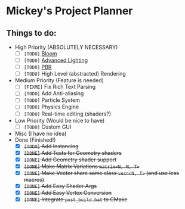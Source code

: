 # Mickey's Project Planner
## Things to do: 
- High Priority (ABSOLUTELY NECESSARY)
  * [ ] `[TODO]` [Bloom](https://learnopengl.com/Advanced-Lighting/Bloom)
  * [ ] `[TODO]` [Advanced Lighting](https://learnopengl.com/Advanced-Lighting/Bloom)
  * [ ] `[TODO]` [PBR](https://learnopengl.com/PBR/Theory)
  * [ ] `[TODO]` High Level (abstracted) Rendering
- Medium Priority (Feature is needed)
  * [ ] `[FIXME]` Fix Rich Text Parsing
  * [ ] `[TODO]` Add Anti-aliasing
  * [ ] `[TODO]` Particle System
  * [ ] `[TODO]` Physics Engine
  * [ ] `[TODO]` Real-time editing (shaders?)
- Low Priority (Would be nice to have)
  * [ ] `[TODO]` Custom GUI
- Misc (I have no idea)
- Done (Finished!)
  * [X] ~~`[TODO]` Add Instancing~~
  * [X] ~~`[DONE]` Add Tests for Geometry shaders~~
  * [X] ~~`[DONE]` Add Geometry shader support~~
  * [X] ~~`[DONE]` Make Matrix Variations `matrix<N, M, T>`~~
  * [X] ~~`[DONE]` Make Vector share same class `vecn<N, T>` (and use less macros)~~
  * [X] ~~`[DONE]` Add Easy Shader Args~~
  * [X] ~~`[DONE]` Add Easy Vertex Conversion~~
  * [X] ~~`[DONE]` Integrate `post_build.bat` to CMake~~
